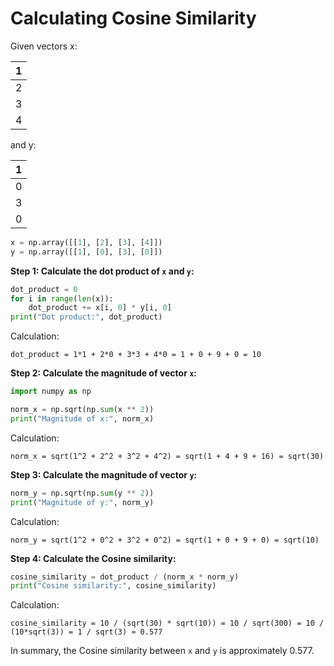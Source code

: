 # Calculating Cosine Similarity

Given vectors x:

| 1   |
| --- |
| 2   |
| 3   |
| 4   |

and y:

| 1   |
| --- |
| 0   |
| 3   |
| 0   |

```python
x = np.array([[1], [2], [3], [4]])
y = np.array([[1], [0], [3], [0]])
```

**Step 1: Calculate the dot product of `x` and `y`:**

```python
dot_product = 0
for i in range(len(x)):
    dot_product += x[i, 0] * y[i, 0]
print("Dot product:", dot_product)
```

Calculation:

```
dot_product = 1*1 + 2*0 + 3*3 + 4*0 = 1 + 0 + 9 + 0 = 10
```

**Step 2: Calculate the magnitude of vector `x`:**

```python
import numpy as np

norm_x = np.sqrt(np.sum(x ** 2))
print("Magnitude of x:", norm_x)
```

Calculation:

```
norm_x = sqrt(1^2 + 2^2 + 3^2 + 4^2) = sqrt(1 + 4 + 9 + 16) = sqrt(30)
```

**Step 3: Calculate the magnitude of vector `y`:**

```python
norm_y = np.sqrt(np.sum(y ** 2))
print("Magnitude of y:", norm_y)
```

Calculation:

```
norm_y = sqrt(1^2 + 0^2 + 3^2 + 0^2) = sqrt(1 + 0 + 9 + 0) = sqrt(10)
```

**Step 4: Calculate the Cosine similarity:**

```python
cosine_similarity = dot_product / (norm_x * norm_y)
print("Cosine similarity:", cosine_similarity)
```

Calculation:

```
cosine_similarity = 10 / (sqrt(30) * sqrt(10)) = 10 / sqrt(300) = 10 / (10*sqrt(3)) = 1 / sqrt(3) ≈ 0.577
```

In summary, the Cosine similarity between `x` and `y` is approximately 0.577.
